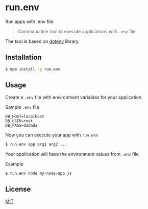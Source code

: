 # run.env
Run apps with .env file.

> Command line tool to execute applications with `.env` file

The tool is based on [dotenv](https://github.com/motdotla/dotenv) library.

## Installation

```sh
$ npm install -g run.env
```

## Usage

Create a `.env` file with environment variables for your application.

Sample `.env` file
```
DB_HOST=localhost
DB_USER=root
DB_PASS=dadada
```

Now you can execute your app with `run.env`

```sh
$ run.env app arg1 arg2 ...
```

Your application will have the environment values from `.env` file.

Example
```
$ run.env node my-node-app.js
```

## License

  [MIT](LICENSE)
